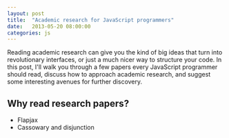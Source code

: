 ```yaml
---
layout: post
title:  "Academic research for JavaScript programmers"
date:   2013-05-20 08:00:00
categories: js
---
```


Reading academic research can give you the kind of big ideas that turn into
revolutionary interfaces, or just a much nicer way to structure your code. In 
this post, I'll walk you through a few papers every JavaScript programmer
should read, discuss how to approach academic research, and suggest some interesting
avenues for further discovery.

## Why read research papers?

- Flapjax
- Cassowary and disjunction
